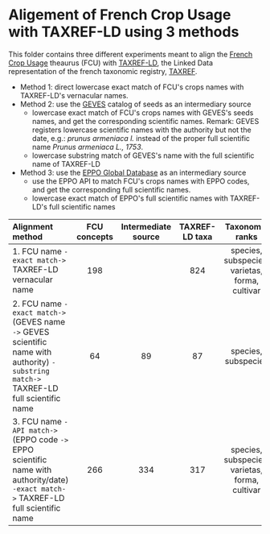 # Aligement of French Crop Usage with TAXREF-LD using 3 methods

This folder contains three different experiments meant to align the [French Crop Usage](http://ontology.irstea.fr/pmwiki.php/Site/FrenchCropUsage) theaurus (FCU) with [TAXREF-LD](https://github.com/frmichel/taxref-ld/), the Linked Data representation of the french taxonomic registry, [TAXREF](https://inpn.mnhn.fr/programme/referentiel-taxonomique-taxref?lg=en).

- Method 1: direct lowercase exact match of FCU's crops names with TAXREF-LD's vernacular names.
- Method 2: use the [GEVES](https://www.geves.fr/) catalog of seeds as an intermediary source
    - lowercase exact match of FCU's crops names with GEVES's seeds names, and get the corresponding scientific names. Remark: GEVES registers lowercase scientific names with the authority but not the date, e.g.: *prunus armeniaca l.* instead of the proper full scientific name *Prunus armeniaca L., 1753*.
    - lowercase substring match of GEVES's name with the full scientific name of TAXREF-LD
- Method 3: use the [EPPO Global Database](https://gd.eppo.int/) as an intermediary source
    - use the EPPO API to match FCU's crops names with EPPO codes, and get the corresponding full scientific names.
    - lowercase exact match of EPPO's full scientific names with TAXREF-LD's full scientific names
    

| Alignment method   | FCU concepts | Intermediate source | TAXREF-LD taxa | Taxonomic ranks |
| :-- |       :--:   |         :--: |           :--: | :--: |
| 1. FCU name `-exact match->` TAXREF-LD vernacular name | 198 | | 824 | species, subspecies, varietas, forma, cultivar |
| 2. FCU name `-exact match->` (GEVES name `->` GEVES scientific name with authority) `-substring match->` TAXREF-LD full scientific name | 64 | 89  | 87 | species, subspecies |
| 3. FCU name `-API match->` (EPPO code `->` EPPO scientific name with authority/date) `-exact match->` TAXREF-LD full scientific name | 266 | 334 | 317 | species, subspecies, varietas, forma, cultivar |
